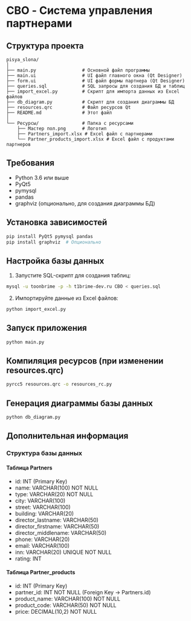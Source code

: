 # CBO - Система управления партнерами

## Структура проекта

```
pisya_slona/
│
├── main.py                 # Основной файл программы
├── main.ui                 # UI файл главного окна (Qt Designer)
├── form.ui                 # UI файл формы партнера (Qt Designer)
├── queries.sql             # SQL запросы для создания БД и таблиц
├── import_excel.py         # Скрипт для импорта данных из Excel файлов
├── db_diagram.py           # Скрипт для создания диаграммы БД
├── resources.qrc           # Файл ресурсов Qt
├── README.md               # Этот файл
│
└── Ресурсы/                # Папка с ресурсами
    ├── Мастер пол.png      # Логотип
    ├── Partners_import.xlsx # Excel файл с партнерами
    └── Partner_products_import.xlsx # Excel файл с продуктами партнеров
```

## Требования

- Python 3.6 или выше
- PyQt5
- pymysql
- pandas
- graphviz (опционально, для создания диаграммы БД)

## Установка зависимостей

```bash
pip install PyQt5 pymysql pandas
pip install graphviz  # Опционально
```

## Настройка базы данных

1. Запустите SQL-скрипт для создания таблиц:

```bash
mysql -u toonbrime -p -h t1brime-dev.ru CBO < queries.sql
```

2. Импортируйте данные из Excel файлов:

```bash
python import_excel.py
```

## Запуск приложения

```bash
python main.py
```

## Компиляция ресурсов (при изменении resources.qrc)

```bash
pyrcc5 resources.qrc -o resources_rc.py
```

## Генерация диаграммы базы данных

```bash
python db_diagram.py
```

## Дополнительная информация

### Структура базы данных

#### Таблица Partners

- id: INT (Primary Key)
- name: VARCHAR(100) NOT NULL
- type: VARCHAR(20) NOT NULL
- city: VARCHAR(100)
- street: VARCHAR(100)
- building: VARCHAR(20)
- director_lastname: VARCHAR(50)
- director_firstname: VARCHAR(50)
- director_middlename: VARCHAR(50)
- phone: VARCHAR(20)
- email: VARCHAR(100)
- inn: VARCHAR(20) UNIQUE NOT NULL
- rating: INT

#### Таблица Partner_products

- id: INT (Primary Key)
- partner_id: INT NOT NULL (Foreign Key -> Partners.id)
- product_name: VARCHAR(100) NOT NULL
- product_code: VARCHAR(50) NOT NULL
- price: DECIMAL(10,2) NOT NULL
